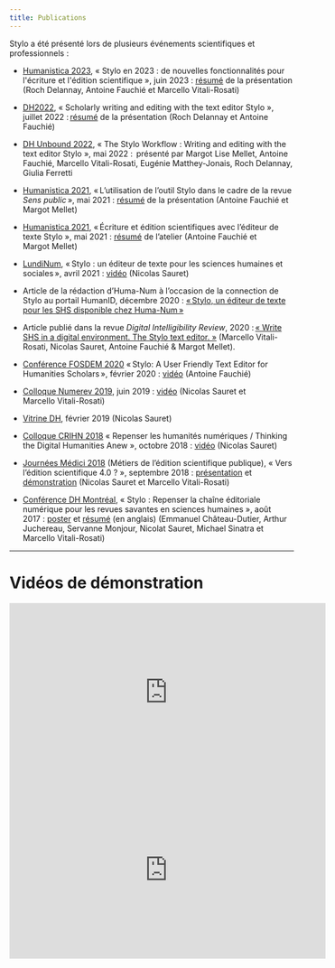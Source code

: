 ```yaml
---
title: Publications
---
```


Stylo a été présenté lors de plusieurs événements scientifiques et professionnels :

- [Humanistica 2023](https://humanistica2023.sciencesconf.org/), « Stylo en 2023 : de nouvelles fonctionnalités pour l'écriture et l'édition scientifique », juin 2023 : [résumé](https://hal.science/HUMANISTICA-2023/hal-04126432v1) de la présentation (Roch Delannay, Antoine Fauchié et Marcello Vitali-Rosati)

- [DH2022](https://dh2022.adho.org/), « Scholarly writing and editing with the text editor Stylo », juillet 2022 : [résumé](https://dh2022.adho.org/workshops-and-tutorials/wt-06) de la présentation (Roch Delannay et Antoine Fauchié)

- [DH Unbound 2022](https://dhunbound2022.ach.org/), « The Stylo Workflow : Writing and editing with the text editor Stylo », mai 2022 :  présenté par  Margot Lise Mellet, Antoine Fauchié, Marcello Vitali-Rosati, Eugénie Matthey-Jonais, Roch Delannay, Giulia Ferretti

- [Humanistica 2021](https://humanistica2021.sciencesconf.org), « L’utilisation de l’outil Stylo dans le cadre de la revue *Sens public* », mai 2021 : [résumé](https://humanistica2021.sciencesconf.org/340826) de la présentation (Antoine Fauchié et Margot Mellet)

- [Humanistica 2021](https://humanistica2021.sciencesconf.org), « Écriture et édition scientifiques avec l’éditeur de texte Stylo », mai 2021 : [résumé](https://humanistica2021.sciencesconf.org/340911) de l’atelier (Antoine Fauchié et Margot Mellet)

- [LundiNum](https://agenda.inha.fr/events/stylo-un-editeur-de-texte-pour-les-sciences-humaines-et-sociales), « Stylo : un éditeur de texte pour les sciences humaines et sociales », avril 2021 : [vidéo](https://www.youtube.com/watch?v=ATvCk6NSpdQ&list=PLsl8NWzVv6T2CQFtBOfnlA_EKLFeCFSUG) (Nicolas Sauret)

- Article de la rédaction d’Huma-Num à l’occasion de la connection de Stylo au portail HumanID, décembre 2020 : [« Stylo, un éditeur de texte pour les SHS disponible chez Huma-Num »](https://humanum.hypotheses.org/6311)

- Article publié dans la revue *Digital Intelligibility Review*, 2020 : [« Write SHS in a digital environment. The Stylo text editor. »](https://doi.org/10.34745/numerev_1697) (Marcello Vitali-Rosati, Nicolas Sauret, Antoine Fauchié & Margot Mellet).

- [Conférence FOSDEM 2020](https://archive.fosdem.org/2020/) « Stylo: A User Friendly Text Editor for Humanities Scholars », février 2020 : [vidéo](https://youtu.be/OymvZQpkFAM) (Antoine Fauchié)

- [Colloque Numerev 2019](https://numerev.com/agenda.id-9.html), juin 2019 : [vidéo](https://youtu.be/-WHoTXw6Two?t=20878) (Nicolas Sauret et Marcello Vitali-Rosati)

- [Vitrine DH](https://crihn.openum.ca/nouvelles/2018/12/01/vitrine-hn-dh-showcase-2019/), février 2019 (Nicolas Sauret)

- [Colloque CRIHN 2018](https://www.crihn.org/colloque-2018/) « Repenser les humanités numériques / Thinking the Digital Humanities Anew », octobre 2018 : [vidéo](https://archive.org/embed/CRIHN2018NicolasSauretStyloUnditeurSmantiquePourLesHumanits) (Nicolas Sauret)

- [Journées Médici 2018](https://medici2018.sciencesconf.org/) (Métiers de l’édition scientifique publique), « Vers l’édition scientifique 4.0 ? »,  septembre 2018 : [présentation](https://ecrituresnumeriques.github.io/s_StyloMedici/) et [démonstration](https://www.youtube.com/embed/qcwEqbcxBF8) (Nicolas Sauret et Marcello Vitali-Rosati)

- [Conférence DH Montréal](https://dh2017.adho.org/program-2/abstracts/), « Stylo : Repenser la chaîne éditoriale numérique pour les revues savantes en sciences humaines », août 2017 : [poster](/uploads/pdf/poster_Stylo_DH2017.pdf) et [résumé](https://dh2017.adho.org/abstracts/224/224.pdf) (en anglais) (Emmanuel Château-Dutier, Arthur Juchereau, Servanne Monjour, Nicolat Sauret, Michael Sinatra et Marcello Vitali-Rosati)

---

# Vidéos de démonstration

<iframe width="560" height="315" src="https://archive.org/embed/stylo-doc-fr" frameborder="0" allow="accelerometer; autoplay; encrypted-media; gyroscope; picture-in-picture" allowfullscreen style="align:center;"></iframe>

<iframe width="560" height="315" src="https://www.youtube.com/embed/qcwEqbcxBF8" frameborder="0" allow="accelerometer; autoplay; encrypted-media; gyroscope; picture-in-picture" allowfullscreen style="align:center;"></iframe>
